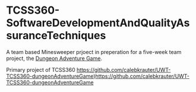 # TCSS360-SoftwareDevelopmentAndQualityAssuranceTechniques

A team based Minesweeper prjoect in preperation for a five-week team project, the [Dungeon Adventure Game]([http://example.com](https://github.com/calebkrauter/UWT-TCSS360-dungeonAdventureGame)https://github.com/calebkrauter/UWT-TCSS360-dungeonAdventureGame).

Primary project of TCSS360 https://github.com/calebkrauter/UWT-TCSS360-dungeonAdventureGame)https://github.com/calebkrauter/UWT-TCSS360-dungeonAdventureGame
